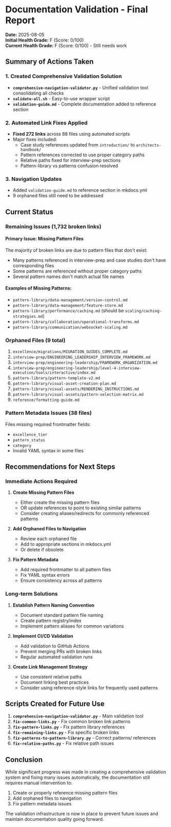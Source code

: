 # Documentation Validation - Final Report

**Date:** 2025-08-05  
**Initial Health Grade:** F (Score: 0/100)  
**Current Health Grade:** F (Score: 0/100) - Still needs work

## Summary of Actions Taken

### 1. Created Comprehensive Validation Solution
- **`comprehensive-navigation-validator.py`** - Unified validation tool consolidating all checks
- **`validate-all.sh`** - Easy-to-use wrapper script
- **`validation-guide.md`** - Complete documentation added to reference section

### 2. Automated Link Fixes Applied
- **Fixed 272 links** across 88 files using automated scripts
- Major fixes included:
  - Case study references updated from `introduction/` to `architects-handbook/`
  - Pattern references corrected to use proper category paths
  - Relative paths fixed for interview-prep sections
  - Pattern-library vs patterns confusion resolved

### 3. Navigation Updates
- Added `validation-guide.md` to reference section in mkdocs.yml
- 9 orphaned files still need to be addressed

## Current Status

### Remaining Issues (1,732 broken links)

#### Primary Issue: Missing Pattern Files
The majority of broken links are due to pattern files that don't exist:
- Many patterns referenced in interview-prep and case studies don't have corresponding files
- Some patterns are referenced without proper category paths
- Several pattern names don't match actual file names

#### Examples of Missing Patterns:
- `pattern-library/data-management/version-control.md` 
- `pattern-library/data-management/feature-store.md`
- `pattern-library/performance/caching.md` (should be `scaling/caching-strategies.md`)
- `pattern-library/collaboration/operational-transforms.md`
- `pattern-library/communication/websocket-scaling.md`

### Orphaned Files (9 total)
1. `excellence/migrations/MIGRATION_GUIDES_COMPLETE.md`
2. `interview-prep/ENGINEERING_LEADERSHIP_INTERVIEW_FRAMEWORK.md`
3. `interview-prep/engineering-leadership/FRAMEWORK_ORGANIZATION.md`
4. `interview-prep/engineering-leadership/level-4-interview-execution/tools/interactive/index.md`
5. `pattern-library/pattern-template-v2.md`
6. `pattern-library/visual-asset-creation-plan.md`
7. `pattern-library/visual-assets/RENDERING_INSTRUCTIONS.md`
8. `pattern-library/visual-assets/pattern-selection-matrix.md`
9. `reference/formatting-guide.md`

### Pattern Metadata Issues (38 files)
Files missing required frontmatter fields:
- `excellence_tier`
- `pattern_status`
- `category`
- Invalid YAML syntax in some files

## Recommendations for Next Steps

### Immediate Actions Required

1. **Create Missing Pattern Files**
   - Either create the missing pattern files
   - OR update references to point to existing similar patterns
   - Consider creating aliases/redirects for commonly referenced patterns

2. **Add Orphaned Files to Navigation**
   - Review each orphaned file
   - Add to appropriate sections in mkdocs.yml
   - Or delete if obsolete

3. **Fix Pattern Metadata**
   - Add required frontmatter to all pattern files
   - Fix YAML syntax errors
   - Ensure consistency across all patterns

### Long-term Solutions

1. **Establish Pattern Naming Convention**
   - Document standard pattern file naming
   - Create pattern registry/index
   - Implement pattern aliases for common variations

2. **Implement CI/CD Validation**
   - Add validation to GitHub Actions
   - Prevent merging PRs with broken links
   - Regular automated validation runs

3. **Create Link Management Strategy**
   - Use consistent relative paths
   - Document linking best practices
   - Consider using reference-style links for frequently used patterns

## Scripts Created for Future Use

1. **`comprehensive-navigation-validator.py`** - Main validation tool
2. **`fix-common-links.py`** - Fix common broken link patterns
3. **`fix-pattern-links.py`** - Fix pattern library references
4. **`fix-remaining-links.py`** - Fix specific broken links
5. **`fix-patterns-to-pattern-library.py`** - Correct patterns/ references
6. **`fix-relative-paths.py`** - Fix relative path issues

## Conclusion

While significant progress was made in creating a comprehensive validation system and fixing many issues automatically, the documentation still requires manual intervention to:
1. Create or properly reference missing pattern files
2. Add orphaned files to navigation
3. Fix pattern metadata issues

The validation infrastructure is now in place to prevent future issues and maintain documentation quality going forward.